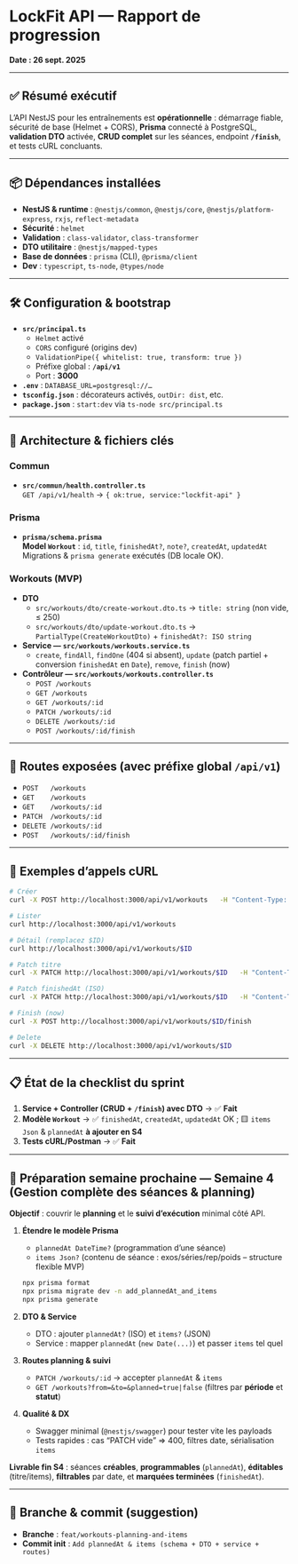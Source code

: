 # LockFit API — Rapport de progression
**Date : 26 sept. 2025**

---

## ✅ Résumé exécutif
L’API NestJS pour les entraînements est **opérationnelle** : démarrage fiable, sécurité de base (Helmet + CORS), **Prisma** connecté à PostgreSQL, **validation DTO** activée, **CRUD complet** sur les séances, endpoint **`/finish`**, et tests cURL concluants.

---

## 📦 Dépendances installées
- **NestJS & runtime** : `@nestjs/common`, `@nestjs/core`, `@nestjs/platform-express`, `rxjs`, `reflect-metadata`
- **Sécurité** : `helmet`
- **Validation** : `class-validator`, `class-transformer`
- **DTO utilitaire** : `@nestjs/mapped-types`
- **Base de données** : `prisma` (CLI), `@prisma/client`
- **Dev** : `typescript`, `ts-node`, `@types/node`

---

## 🛠️ Configuration & bootstrap
- **`src/principal.ts`**
  - `Helmet` activé
  - `CORS` configuré (origins dev)
  - `ValidationPipe({ whitelist: true, transform: true })`
  - Préfixe global : **`/api/v1`**
  - Port : **3000**
- **`.env`** : `DATABASE_URL=postgresql://…`
- **`tsconfig.json`** : décorateurs activés, `outDir: dist`, etc.
- **`package.json`** : `start:dev` via `ts-node src/principal.ts`

---

## 🧩 Architecture & fichiers clés

### Commun
- **`src/commun/health.controller.ts`**  
  `GET /api/v1/health` → `{ ok:true, service:"lockfit-api" }`

### Prisma
- **`prisma/schema.prisma`**  
  **Model `Workout`** : `id`, `title`, `finishedAt?`, `note?`, `createdAt`, `updatedAt`  
  Migrations & `prisma generate` exécutés (DB locale OK).

### Workouts (MVP)
- **DTO**
  - `src/workouts/dto/create-workout.dto.ts` → `title: string` (non vide, ≤ 250)
  - `src/workouts/dto/update-workout.dto.ts` → `PartialType(CreateWorkoutDto)` + `finishedAt?: ISO string`
- **Service — `src/workouts/workouts.service.ts`**
  - `create`, `findAll`, `findOne` (404 si absent), `update` (patch partiel + conversion `finishedAt` en `Date`), `remove`, `finish` (now)
- **Contrôleur — `src/workouts/workouts.controller.ts`**
  - `POST /workouts`
  - `GET /workouts`
  - `GET /workouts/:id`
  - `PATCH /workouts/:id`
  - `DELETE /workouts/:id`
  - `POST /workouts/:id/finish`

---

## 🔗 Routes exposées (avec préfixe global `/api/v1`)
- `POST   /workouts`
- `GET    /workouts`
- `GET    /workouts/:id`
- `PATCH  /workouts/:id`
- `DELETE /workouts/:id`
- `POST   /workouts/:id/finish`

---

## 🧪 Exemples d’appels cURL
```bash
# Créer
curl -X POST http://localhost:3000/api/v1/workouts   -H "Content-Type: application/json"   -d '{"title":"Push Day"}'

# Lister
curl http://localhost:3000/api/v1/workouts

# Détail (remplacez $ID)
curl http://localhost:3000/api/v1/workouts/$ID

# Patch titre
curl -X PATCH http://localhost:3000/api/v1/workouts/$ID   -H "Content-Type: application/json"   -d '{"title":"Push Day v2"}'

# Patch finishedAt (ISO)
curl -X PATCH http://localhost:3000/api/v1/workouts/$ID   -H "Content-Type: application/json"   -d '{"finishedAt":"2025-09-24T16:30:00Z"}'

# Finish (now)
curl -X POST http://localhost:3000/api/v1/workouts/$ID/finish

# Delete
curl -X DELETE http://localhost:3000/api/v1/workouts/$ID
```

---

## 📋 État de la checklist du sprint
1. **Service + Controller (CRUD + `/finish`) avec DTO** → ✅ **Fait**  
2. **Modèle `Workout`** → ✅ `finishedAt`, `createdAt`, `updatedAt` OK ; 🟨 `items Json` & `plannedAt` **à ajouter en S4**  
3. **Tests cURL/Postman** → ✅ **Fait**

---

## 🎯 Préparation semaine prochaine — Semaine 4 (Gestion complète des séances & planning)
**Objectif** : couvrir le **planning** et le **suivi d’exécution** minimal côté API.

1) **Étendre le modèle Prisma**
   - `plannedAt DateTime?` (programmation d’une séance)
   - `items Json?` (contenu de séance : exos/séries/rep/poids – structure flexible MVP)
   ```bash
   npx prisma format
   npx prisma migrate dev -n add_plannedAt_and_items
   npx prisma generate
   ```

2) **DTO & Service**
   - DTO : ajouter `plannedAt?` (ISO) et `items?` (JSON)
   - Service : mapper `plannedAt` (`new Date(...)`) et passer `items` tel quel

3) **Routes planning & suivi**
   - `PATCH /workouts/:id` → accepter `plannedAt` & `items`
   - `GET /workouts?from=&to=&planned=true|false` (filtres par **période** et **statut**)

4) **Qualité & DX**
   - Swagger minimal (`@nestjs/swagger`) pour tester vite les payloads
   - Tests rapides : cas “PATCH vide” ⇒ 400, filtres date, sérialisation `items`

**Livrable fin S4** : séances **créables**, **programmables** (`plannedAt`), **éditables** (titre/items), **filtrables** par date, et **marquées terminées** (`finishedAt`).

---

## 🔀 Branche & commit (suggestion)
- **Branche** : `feat/workouts-planning-and-items`  
- **Commit init** : `Add plannedAt & items (schema + DTO + service + routes)`
